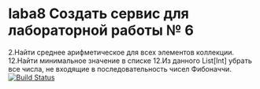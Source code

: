 # laba8 Создать сервис для лабораторной работы № 6
2.Найти среднее арифметическое для всех элементов коллекции.
12.Найти минимальное значение в списке 
12.Из данного List[Int] убрать все числа, не входящие в последовательность чисел Фибоначчи. 
[![Build Status](https://travis-ci.com/Kvolam/laba8.svg?branch=master)](https://travis-ci.com/Kvolam/laba8)
